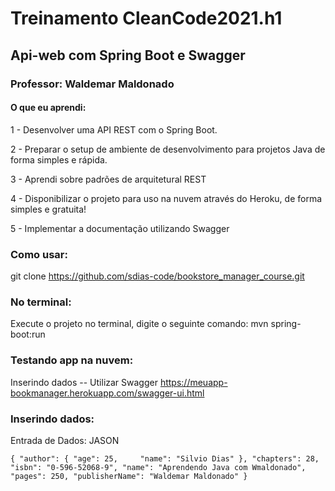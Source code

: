 # Treinamento CleanCode2021.h1

## Api-web com Spring Boot e Swagger

### Professor: Waldemar Maldonado

#### O que eu aprendi:

1 - Desenvolver uma API REST com o Spring Boot.

2 - Preparar o setup de ambiente de desenvolvimento para projetos Java de forma simples e rápida.

3 - Aprendi sobre padrões de arquitetural REST

4 - Disponibilizar o projeto para uso na nuvem através do Heroku, de forma simples e gratuita!

5 - Implementar a documentação utilizando Swagger

### Como usar:
git clone https://github.com/sdias-code/bookstore_manager_course.git

### No terminal:
Execute o projeto no terminal, digite o seguinte comando:
mvn spring-boot:run

### Testando app na nuvem:
Inserindo dados -- Utilizar Swagger
https://meuapp-bookmanager.herokuapp.com/swagger-ui.html

### Inserindo dados:
Entrada de Dados: JASON

 `{
  "author": {
    "age": 25,    
    "name": "Silvio Dias"
  },
  "chapters": 28,  
  "isbn": "0-596-52068-9",
  "name": "Aprendendo Java com Wmaldonado",
  "pages": 250,
  "publisherName": "Waldemar Maldonado"
}`




